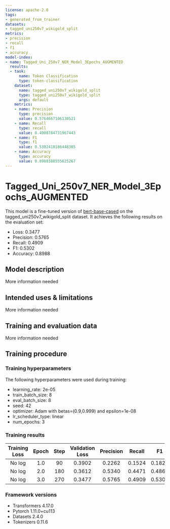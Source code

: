 ```yaml
---
license: apache-2.0
tags:
- generated_from_trainer
datasets:
- tagged_uni250v7_wikigold_split
metrics:
- precision
- recall
- f1
- accuracy
model-index:
- name: Tagged_Uni_250v7_NER_Model_3Epochs_AUGMENTED
  results:
  - task:
      name: Token Classification
      type: token-classification
    dataset:
      name: tagged_uni250v7_wikigold_split
      type: tagged_uni250v7_wikigold_split
      args: default
    metrics:
    - name: Precision
      type: precision
      value: 0.5764667106130521
    - name: Recall
      type: recall
      value: 0.4908784731967443
    - name: F1
      type: f1
      value: 0.5302410186448385
    - name: Accuracy
      type: accuracy
      value: 0.8988380555625267
---
```


<!-- This model card has been generated automatically according to the information the Trainer had access to. You
should probably proofread and complete it, then remove this comment. -->

# Tagged_Uni_250v7_NER_Model_3Epochs_AUGMENTED

This model is a fine-tuned version of [bert-base-cased](https://huggingface.co/bert-base-cased) on the tagged_uni250v7_wikigold_split dataset.
It achieves the following results on the evaluation set:
- Loss: 0.3477
- Precision: 0.5765
- Recall: 0.4909
- F1: 0.5302
- Accuracy: 0.8988

## Model description

More information needed

## Intended uses & limitations

More information needed

## Training and evaluation data

More information needed

## Training procedure

### Training hyperparameters

The following hyperparameters were used during training:
- learning_rate: 2e-05
- train_batch_size: 8
- eval_batch_size: 8
- seed: 42
- optimizer: Adam with betas=(0.9,0.999) and epsilon=1e-08
- lr_scheduler_type: linear
- num_epochs: 3

### Training results

| Training Loss | Epoch | Step | Validation Loss | Precision | Recall | F1     | Accuracy |
|:-------------:|:-----:|:----:|:---------------:|:---------:|:------:|:------:|:--------:|
| No log        | 1.0   | 90   | 0.3902          | 0.2262    | 0.1524 | 0.1821 | 0.8474   |
| No log        | 2.0   | 180  | 0.3612          | 0.5340    | 0.4471 | 0.4867 | 0.8914   |
| No log        | 3.0   | 270  | 0.3477          | 0.5765    | 0.4909 | 0.5302 | 0.8988   |


### Framework versions

- Transformers 4.17.0
- Pytorch 1.11.0+cu113
- Datasets 2.4.0
- Tokenizers 0.11.6
